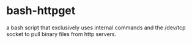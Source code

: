 # bash-httpget
a bash script that exclusively uses internal commands and the /dev/tcp socket to pull binary files from http servers.
